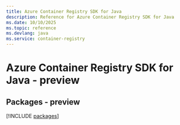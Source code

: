 ```yaml
---
title: Azure Container Registry SDK for Java
description: Reference for Azure Container Registry SDK for Java
ms.date: 10/10/2025
ms.topic: reference
ms.devlang: java
ms.service: container-registry
---
```

# Azure Container Registry SDK for Java - preview
## Packages - preview
[!INCLUDE [packages](container-registry-index.md)]